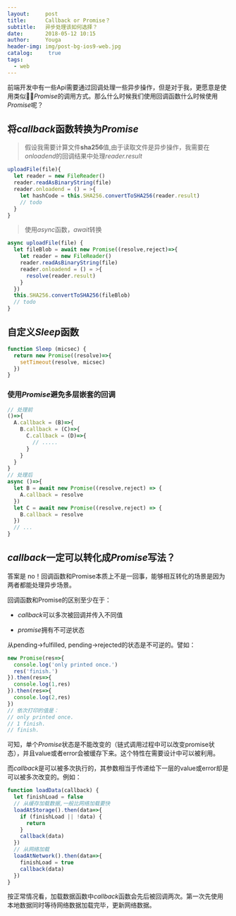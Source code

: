 ```yaml
---
layout:     post
title:      Callback or Promise？
subtitle:   异步处理该如何选择？
date:       2018-05-12 10:15
author:     Youga
header-img: img/post-bg-ios9-web.jpg
catalog: 	 true
tags:
  - web
---
```


前端开发中有一些Api需要通过回调处理一些异步操作，但是对于我，更愿意是使用类似*Promise*的调用方式。那么什么时候我们使用回调函数什么时候使用*Promise*呢？

<!--more-->

## 将*callback*函数转换为*Promise*

> 假设我需要计算文件**sha256**值,由于读取文件是异步操作，我需要在*onloadend*的回调结果中处理*reader.result*

```javascript
uploadFile(file){
  let reader = new FileReader()
  reader.readAsBinaryString(file)
  reader.onloadend = () = >{
    let hashCode = this.SHA256.convertToSHA256(reader.result)
    // todo 
  }
}
```

> 使用*async*函数，*await*转换

```javascript
async uploadFile(file) {
  let fileBlob = await new Promise((resolve,reject)=>{
    let reader = new FileReader()
    reader.readAsBinaryString(file)
    reader.onloadend = () = >{
      resolve(reader.result)
    }
  })
  this.SHA256.convertToSHA256(fileBlob)
  // todo
}
```

## 自定义*Sleep*函数

```javascript
function Sleep (micsec) {
  return new Promise((resolve)=>{
    setTimeout(resolve, micsec)
  })
}
```

### 使用*Promise*避免多层嵌套的回调

```javascript
// 处理前
()=>{
  A.callback = (B)=>{
    B.callback = (C)=>{
      C.callback = (D)=>{
        // .....
      }
    }
  }
}
// 处理后
async ()=>{
  let B = await new Promise((resolve,reject) => { 
    A.callback = resolve 
  })
  let C = await new Promise((resolve,reject) => { 
    B.callback = resolve 
  })
  // ...
}
```

## *callback*一定可以转化成*Promise*写法？

答案是 no！回调函数和Promise本质上不是一回事，能够相互转化的场景是因为两者都能处理异步场景。

回调函数和Promise的区别至少在于：

- *callback*可以多次被回调并传入不同值

- *promise*拥有不可逆状态

从pending->fulfilled, pending->rejected的状态是不可逆的。譬如：

```javascript 
new Promise(res=>{
  console.log('only printed once.')
  res('finish.')
}).then(res=>{
  console.log(1,res)
}).then(res=>{
  console.log(2,res)
})
// 依次打印的值是：
// only printed once.
// 1 finish.
// finish.
```
可知，单个*Promise*状态是不能改变的（链式调用过程中可以改变promise状态），并且value或者error会被缓存下来。这个特性在需要设计中可以被利用。

而*callback*是可以被多次执行的，其参数相当于传递给下一层的value或error却是可以被多次改变的。例如：
```javascript 
function loadData(callback) {
  let finishLoad = false
  // 从缓存加载数据,一般比网络加载要快
  loadAtStorage().then(data=>{
    if (finishLoad || !data) {
      return
    }
    callback(data)
  })
  // 从网络加载
  loadAtNetwork().then(data=>{
    finishLoad = true
    callback(data)
  })
}
```
按正常情况看，加载数据函数中*callback*函数会先后被回调两次。第一次先使用本地数据同时等待网络数据加载完毕，更新网络数据。